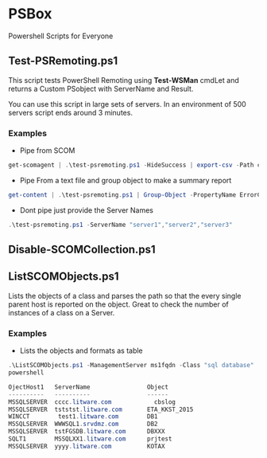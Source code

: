 # PSBox
Powershell Scripts for Everyone
## Test-PSRemoting.ps1
This script tests PowerShell Remoting using **Test-WSMan** cmdLet and returns a Custom PSobject with ServerName and Result.

You can use this script in large sets of servers. In an environment of 500 servers script ends around 3 minutes.
### Examples
+ Pipe from SCOM
```powershell 
get-scomagent | .\test-psremoting.ps1 -HideSuccess | export-csv -Path c:\temp\wsmanresult.csv
````
+ Pipe From a text file and group object to make a summary report 
```powershell
get-content | .\test-psremoting.ps1 | Group-Object -PropertyName ErrorCode
```
+ Dont pipe just provide the Server Names
```powershell
.\test-psremoting.ps1 -ServerName "server1","server2","server3"
```
## Disable-SCOMCollection.ps1

## ListSCOMObjects.ps1
Lists the objects of a class and parses the path so that the every single parent host is reported on the object. 
Great to check the number of instances of a class on a Server.

### Examples
+  Lists the objects and formats as table
```powershell 
.\ListSCOMObjects.ps1 -ManagementServer ms1fqdn -Class "sql database" | ft -AutoSize
powershell 

OjectHost1   ServerName                Object                                                                                  AgentHealth  ObjectHealth
----------   ----------                ------                                                                                  -----------  ------------
MSSQLSERVER  cccc.litware.com	         cbslog                                                                                          True       Success
MSSQLSERVER  tststst.litware.com       ETA_KKST_2015                                                                                   True       Success
WINCCT        test1.litware.com        DB1                                                                                             True       Success
MSSQLSERVER  WWWSQL1.srvdmz.com        DB2                                                                                             True       Warning
MSSQLSERVER  tstFGSDB.litware.com      DBXXX                                                                                           True       Success
SQLT1        MSSQLXX1.litware.com      prjtest                                                                                         True       Success
MSSQLSERVER  yyyy.litware.com          KOTAX                                                                                           True       Success
